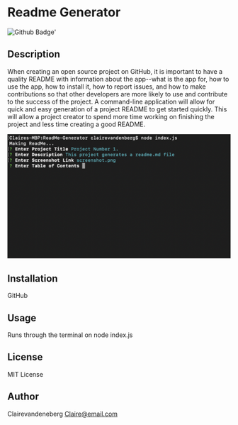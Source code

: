
# Readme Generator
![Github Badge](https://img.shields.io/github/followers/clairevandeneberg}?label=Follow%20Me%20On%20GitHub&style=social)'

## Description 
When creating an open source project on GitHub, it is important to have a quality README with information about the app--what is the app for, how to use the app, how to install it, how to report issues, and how to make contributions so that other developers are more likely to use and contribute to the success of the project. A command-line application will allow for quick and easy generation of a project README to get started quickly. This will allow a project creator to spend more time working on finishing the project and less time creating a good README.

![Image description](screenshot.png)

## Installation 
GitHub

## Usage 
Runs through the terminal on node index.js

## License 
MIT License

## Author 
Clairevandeneberg
Claire@email.com